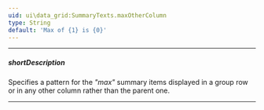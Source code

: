 ```yaml
---
uid: ui\data_grid:SummaryTexts.maxOtherColumn
type: String
default: 'Max of {1} is {0}'
---
```

---
##### shortDescription
Specifies a pattern for the *"max"* summary items displayed in a group row or in any other column rather than the parent one.

---
